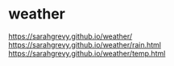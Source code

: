 # weather
https://sarahgrevy.github.io/weather/
https://sarahgrevy.github.io/weather/rain.html
https://sarahgrevy.github.io/weather/temp.html
